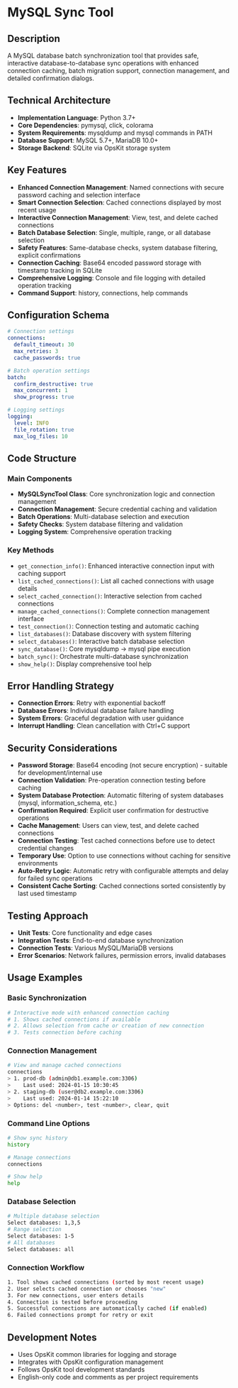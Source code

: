 # MySQL Sync Tool

## Description
A MySQL database batch synchronization tool that provides safe, interactive database-to-database sync operations with enhanced connection caching, batch migration support, connection management, and detailed confirmation dialogs.

## Technical Architecture
- **Implementation Language**: Python 3.7+
- **Core Dependencies**: pymysql, click, colorama
- **System Requirements**: mysqldump and mysql commands in PATH
- **Database Support**: MySQL 5.7+, MariaDB 10.0+
- **Storage Backend**: SQLite via OpsKit storage system

## Key Features
- **Enhanced Connection Management**: Named connections with secure password caching and selection interface
- **Smart Connection Selection**: Cached connections displayed by most recent usage
- **Interactive Connection Management**: View, test, and delete cached connections
- **Batch Database Selection**: Single, multiple, range, or all database selection
- **Safety Features**: Same-database checks, system database filtering, explicit confirmations
- **Connection Caching**: Base64 encoded password storage with timestamp tracking in SQLite
- **Comprehensive Logging**: Console and file logging with detailed operation tracking
- **Command Support**: history, connections, help commands

## Configuration Schema
```yaml
# Connection settings
connections:
  default_timeout: 30
  max_retries: 3
  cache_passwords: true

# Batch operation settings
batch:
  confirm_destructive: true
  max_concurrent: 1
  show_progress: true

# Logging settings
logging:
  level: INFO
  file_rotation: true
  max_log_files: 10
```

## Code Structure

### Main Components
- **MySQLSyncTool Class**: Core synchronization logic and connection management
- **Connection Management**: Secure credential caching and validation
- **Batch Operations**: Multi-database selection and execution
- **Safety Checks**: System database filtering and validation
- **Logging System**: Comprehensive operation tracking

### Key Methods
- `get_connection_info()`: Enhanced interactive connection input with caching support
- `list_cached_connections()`: List all cached connections with usage details
- `select_cached_connection()`: Interactive selection from cached connections
- `manage_cached_connections()`: Complete connection management interface
- `test_connection()`: Connection testing and automatic caching
- `list_databases()`: Database discovery with system filtering
- `select_databases()`: Interactive batch database selection
- `sync_database()`: Core mysqldump -> mysql pipe execution
- `batch_sync()`: Orchestrate multi-database synchronization
- `show_help()`: Display comprehensive tool help

## Error Handling Strategy
- **Connection Errors**: Retry with exponential backoff
- **Database Errors**: Individual database failure handling
- **System Errors**: Graceful degradation with user guidance
- **Interrupt Handling**: Clean cancellation with Ctrl+C support

## Security Considerations
- **Password Storage**: Base64 encoding (not secure encryption) - suitable for development/internal use
- **Connection Validation**: Pre-operation connection testing before caching
- **System Database Protection**: Automatic filtering of system databases (mysql, information_schema, etc.)
- **Confirmation Required**: Explicit user confirmation for destructive operations
- **Cache Management**: Users can view, test, and delete cached connections
- **Connection Testing**: Test cached connections before use to detect credential changes
- **Temporary Use**: Option to use connections without caching for sensitive environments
- **Auto-Retry Logic**: Automatic retry with configurable attempts and delay for failed sync operations
- **Consistent Cache Sorting**: Cached connections sorted consistently by last used timestamp

## Testing Approach
- **Unit Tests**: Core functionality and edge cases
- **Integration Tests**: End-to-end database synchronization
- **Connection Tests**: Various MySQL/MariaDB versions
- **Error Scenarios**: Network failures, permission errors, invalid databases

## Usage Examples

### Basic Synchronization
```bash
# Interactive mode with enhanced connection caching
# 1. Shows cached connections if available
# 2. Allows selection from cache or creation of new connection
# 3. Tests connection before caching
```

### Connection Management
```bash
# View and manage cached connections
connections
> 1. prod-db (admin@db1.example.com:3306)
>    Last used: 2024-01-15 10:30:45
> 2. staging-db (user@db2.example.com:3306) 
>    Last used: 2024-01-14 15:22:10
> Options: del <number>, test <number>, clear, quit
```

### Command Line Options
```bash
# Show sync history
history

# Manage connections
connections

# Show help
help
```

### Database Selection
```bash
# Multiple database selection
Select databases: 1,3,5
# Range selection  
Select databases: 1-5
# All databases
Select databases: all
```

### Connection Workflow
```bash
1. Tool shows cached connections (sorted by most recent usage)
2. User selects cached connection or chooses "new" 
3. For new connections, user enters details
4. Connection is tested before proceeding
5. Successful connections are automatically cached (if enabled)
6. Failed connections prompt for retry or exit
```

## Development Notes
- Uses OpsKit common libraries for logging and storage
- Integrates with OpsKit configuration management
- Follows OpsKit tool development standards
- English-only code and comments as per project requirements